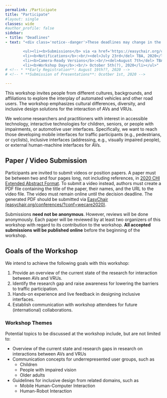 ```yaml
---
permalink: /Participate
title: "Participate"
#layout: single
classes: wide
#author_profile: false
sidebar:
- title: "Deadlines"
- text: "<div class='notice--danger'>These deadlines may change in the future due to this workshop going virtual!</div>

        <ul><li><b>Submissions</b> via <a href='https://easychair.org/conferences/?conf=wecare2020' target='_blank'>EasyChair</a>:<br/> <del>July 2nd</del> August 6th, 2020 </li>
        <li><b>Notifications</b>:<br/><del>July 23rd</del> TBA, 2020</li>
        <li><b>Camera-Ready Versions</b>:<br/><del>August 7th</del> TBA, 2020</li>
        <li><b>Workshop Day</b>:<br/> October 5th(?), 2020</li></ul>"
# <!-- * **Early Registration**: August 19th??, 2020 -->
# <!-- * **Submission of Presentations**: Ocotber 1st, 2020 -->

---
```


This workshop invites people from different cultures, backgrounds, and affiliations to explore the interplay of automated vehicles and other road users. 
The workshop emphasizes cultural differences, diversity, and inclusive design solutions for the interaction of AVs and VRUs. 
<!-- The organizers will be available throughout the sessions to support participants during the activities. An overview of the schedule is presented on the left sidebar.  -->
We welcome researchers and practitioners with interest in accessible technology, interactive technologies for children, seniors, or people with impairments, or automotive user interfaces. Specifically, we want to reach those developing mobile interfaces for traffic participants (e.g., pedestrians, or cyclists), inclusive interfaces (addressing, e.g., visually impaired people), or external human-machine interfaces for AVs. 
<!-- We will reach out to the community via social media channels (e.g., Twitter, Facebook, or LinkedIn), mailing lists (e.g., GI, or ACM SIGCHI), and at the AutomotiveUI conference. We expect to have 15 to 20 attendees.  -->

## Paper / Video Submission
Participants are invited to submit videos or position papers. 
A paper must be between two and four pages long, not including references, in [2020 CHI Extended Abstract Format](https://chi2020.acm.org/authors/chi-proceedings-format/#EAF). 
To submit a video instead, authors must create a PDF file containing the title of the paper, their names, and the URL to the video file. The video must remain online until the decision deadline. 
The generated PDF should be submitted via [EasyChair (easychair.org/conferences/?conf=wecare2020)](https://easychair.org/conferences/?conf=wecare2020). 

Submissions **need not be anonymous**. However, reviews will be done anonymously. Each paper will be reviewed by at least two organizers of this workshop with regard to its contribution to the workshop. **All accepted submissions will be published online** before the beginning of the workshop. 

## Goals of the Workshop
We intend to achieve the following goals with this workshop:
1.	Provide an overview of the current state of the research for interaction between AVs and VRUs.
2.	Identify the research gap and raise awareness for lowering the barriers to traffic participation.
3.	Hands-on experience and live feedback in designing inclusive interfaces.
4.	Establish communication with workshop attendees for future (international) collaborations.

### Workshop Themes
Potential topics to be discussed at the workshop include, but are not limited to: 
* Overview of the current state and research gaps in research on interactions between AVs and VRUs 
* Communication concepts for underrepresented user groups, such as
  * Children 
  * People with impaired vision
  * Older adults
* Guidelines for inclusive design from related domains, such as
  * Mobile Human-Computer Interaction
  * Human-Robot Interaction 
